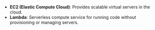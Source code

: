 - **EC2 (Elastic Compute Cloud)**: Provides scalable virtual servers in the cloud.
- **Lambda**: Serverless compute service for running code without provisioning or managing servers.